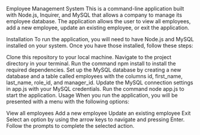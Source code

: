 Employee Management System
This is a command-line application built with Node.js, Inquirer, and MySQL that allows a company to manage its employee database. The application allows the user to view all employees, add a new employee, update an existing employee, or exit the application.

Installation
To run the application, you will need to have Node.js and MySQL installed on your system. Once you have those installed, follow these steps:

Clone this repository to your local machine.
Navigate to the project directory in your terminal.
Run the command npm install to install the required dependencies.
Set up the MySQL database by creating a new database and a table called employees with the columns id, first_name, last_name, role_id, and manager_id.
Update the MySQL connection settings in app.js with your MySQL credentials.
Run the command node app.js to start the application.
Usage
When you run the application, you will be presented with a menu with the following options:

View all employees
Add a new employee
Update an existing employee
Exit
Select an option by using the arrow keys to navigate and pressing Enter. Follow the prompts to complete the selected action.

